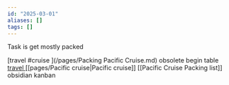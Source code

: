 ```yaml
---
id: "2025-03-01"
aliases: []
tags: []
---
```


Task is get mostly packed


[travel #cruise ](/pages/Packing Pacific Cruise.md) obsolete begin table
[travel ](/pages/pacific-cruise-packing.md) 
[[pages/Pacific cruise|Pacific cruise]]
[[Pacific Cruise Packing list]] obsidian kanban


